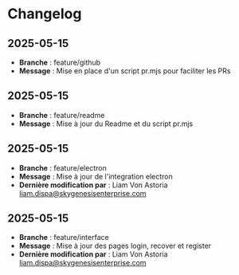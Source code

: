 # Changelog

## 2025-05-15

- **Branche** : feature/github
- **Message** : Mise en place d'un script pr.mjs pour faciliter les PRs 

## 2025-05-15

- **Branche** : feature/readme
- **Message** : Mise à jour du Readme et du script pr.mjs 

## 2025-05-15

- **Branche** : feature/electron
- **Message** : Mise à jour de l'integration electron 
- **Dernière modification par** : Liam Von Astoria <liam.dispa@skygenesisenterprise.com>

## 2025-05-15

- **Branche** : feature/interface
- **Message** : Mise à jour des pages login, recover et register 
- **Dernière modification par** : Liam Von Astoria <liam.dispa@skygenesisenterprise.com>

